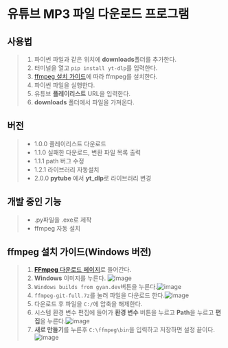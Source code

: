 # 유튜브 MP3 파일 다운로드 프로그램


## 사용법
> 1. 파이썬 파일과 같은 위치에 **downloads**폴더를 추가한다.
> 2. 터미널을 열고 `pip install yt-dlp`를 입력한다.
> 3. [ffmpeg 설치 가이드](##ffmpeg-설치-가이드(Windows-버전))에 따라 ffmpeg를 설치한다.
> 4. 파이썬 파일을 실행한다.
> 5. 유튜브 **플레이리스트** URL을 입력한다.
> 6. **downloads** 폴더에서 파일을 가져온다.


## 버전
> - 1.0.0 플레이리스트 다운로드
> - 1.1.0 실패한 다운로드, 변환 파일 목록 출력
> - 1.1.1 path 버그 수정
> - 1.2.1 라이브러리 자동설치
> - 2.0.0 **pytube** 에서 **yt_dlp**로 라이브러리 변경


## 개발 중인 기능
> - .py파일을 .exe로 제작
> - ffmpeg 자동 설치


## **ffmpeg** 설치 가이드(Windows 버전)
> 1. [**FFmpeg** 다운로드 페이지](https://ffmpeg.org/download.html)로 들어간다.
> 2. **Windows** 이미지를 누른다. ![image](https://github.com/strv103-0/youtube_dl/assets/112059527/710c066e-eea6-4102-8e67-f4831e57ae49)
> 3. `Windows builds from gyan.dev`버튼을 누른다.![image](https://github.com/strv103-0/youtube_dl/assets/112059527/293ad0ca-28ad-4ed4-9aa6-f2f94897276f)
> 4. `ffmpeg-git-full.7z`를 눌러 파일을 다운로드 한다.![image](https://github.com/strv103-0/youtube_dl/assets/112059527/e56046fa-ce7a-4e40-bf76-6c0cf74bcc97)
> 5. 다운로드 후 파일을 `C:/`에 압축을 해제한다.
> 6. 시스템 환경 변수 편집에 들어가 **환경 변수** 버튼을 누르고 **Path**을 누르고 **편집**을 누른다.![image](https://github.com/strv103-0/youtube_dl/assets/112059527/83368f86-c7d9-484a-b450-81a6cdc72f3f)
> 7. **새로 만들기**를 누른후 `C:\ffmpeg\bin`을 입력하고 저장하면 설정 끝이다.![image](https://github.com/strv103-0/youtube_dl/assets/112059527/83ca66aa-c5a2-4d7f-b054-d1d0531917c5)





